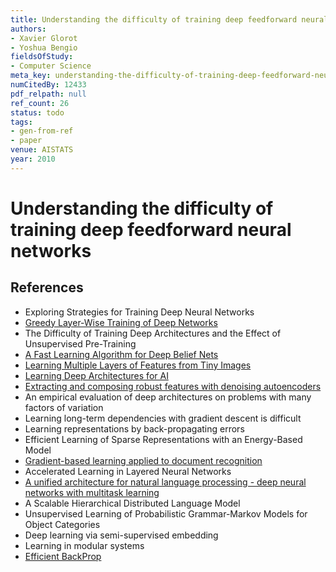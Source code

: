 ```yaml
---
title: Understanding the difficulty of training deep feedforward neural networks
authors:
- Xavier Glorot
- Yoshua Bengio
fieldsOfStudy:
- Computer Science
meta_key: understanding-the-difficulty-of-training-deep-feedforward-neural-networks
numCitedBy: 12433
pdf_relpath: null
ref_count: 26
status: todo
tags:
- gen-from-ref
- paper
venue: AISTATS
year: 2010
---
```


# Understanding the difficulty of training deep feedforward neural networks

## References

- Exploring Strategies for Training Deep Neural Networks
- [Greedy Layer-Wise Training of Deep Networks](./greedy-layer-wise-training-of-deep-networks.md)
- The Difficulty of Training Deep Architectures and the Effect of Unsupervised Pre-Training
- [A Fast Learning Algorithm for Deep Belief Nets](./a-fast-learning-algorithm-for-deep-belief-nets.md)
- [Learning Multiple Layers of Features from Tiny Images](./learning-multiple-layers-of-features-from-tiny-images.md)
- [Learning Deep Architectures for AI](./learning-deep-architectures-for-ai.md)
- [Extracting and composing robust features with denoising autoencoders](./extracting-and-composing-robust-features-with-denoising-autoencoders.md)
- An empirical evaluation of deep architectures on problems with many factors of variation
- Learning long-term dependencies with gradient descent is difficult
- Learning representations by back-propagating errors
- Efficient Learning of Sparse Representations with an Energy-Based Model
- [Gradient-based learning applied to document recognition](./gradient-based-learning-applied-to-document-recognition.md)
- Accelerated Learning in Layered Neural Networks
- [A unified architecture for natural language processing - deep neural networks with multitask learning](./a-unified-architecture-for-natural-language-processing-deep-neural-networks-with-multitask-learning.md)
- A Scalable Hierarchical Distributed Language Model
- Unsupervised Learning of Probabilistic Grammar-Markov Models for Object Categories
- Deep learning via semi-supervised embedding
- Learning in modular systems
- [Efficient BackProp](./efficient-backprop.md)
